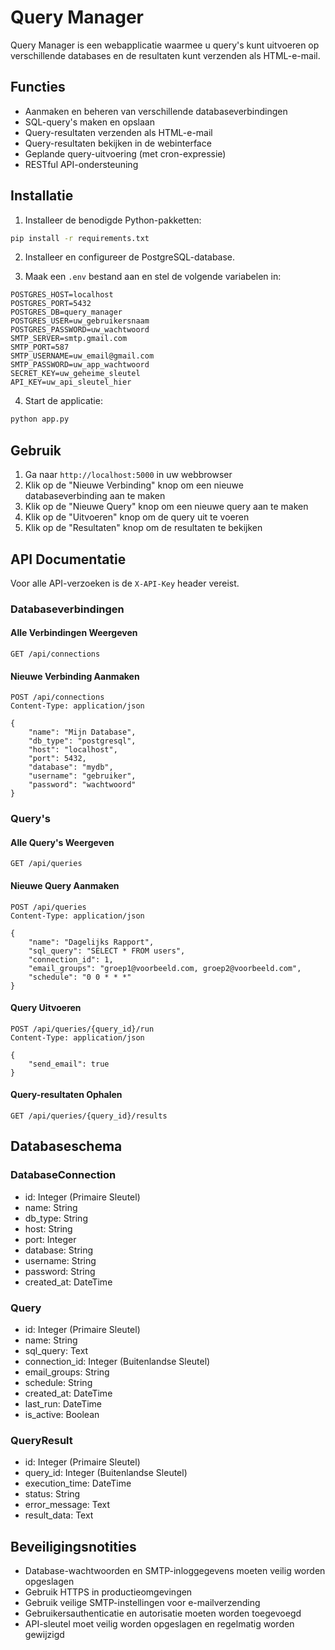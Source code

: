 # Query Manager

Query Manager is een webapplicatie waarmee u query's kunt uitvoeren op verschillende databases en de resultaten kunt verzenden als HTML-e-mail.

## Functies

- Aanmaken en beheren van verschillende databaseverbindingen
- SQL-query's maken en opslaan
- Query-resultaten verzenden als HTML-e-mail
- Query-resultaten bekijken in de webinterface
- Geplande query-uitvoering (met cron-expressie)
- RESTful API-ondersteuning

## Installatie

1. Installeer de benodigde Python-pakketten:
```bash
pip install -r requirements.txt
```

2. Installeer en configureer de PostgreSQL-database.

3. Maak een `.env` bestand aan en stel de volgende variabelen in:
```
POSTGRES_HOST=localhost
POSTGRES_PORT=5432
POSTGRES_DB=query_manager
POSTGRES_USER=uw_gebruikersnaam
POSTGRES_PASSWORD=uw_wachtwoord
SMTP_SERVER=smtp.gmail.com
SMTP_PORT=587
SMTP_USERNAME=uw_email@gmail.com
SMTP_PASSWORD=uw_app_wachtwoord
SECRET_KEY=uw_geheime_sleutel
API_KEY=uw_api_sleutel_hier
```

4. Start de applicatie:
```bash
python app.py
```

## Gebruik

1. Ga naar `http://localhost:5000` in uw webbrowser
2. Klik op de "Nieuwe Verbinding" knop om een nieuwe databaseverbinding aan te maken
3. Klik op de "Nieuwe Query" knop om een nieuwe query aan te maken
4. Klik op de "Uitvoeren" knop om de query uit te voeren
5. Klik op de "Resultaten" knop om de resultaten te bekijken

## API Documentatie

Voor alle API-verzoeken is de `X-API-Key` header vereist.

### Databaseverbindingen

#### Alle Verbindingen Weergeven
```http
GET /api/connections
```

#### Nieuwe Verbinding Aanmaken
```http
POST /api/connections
Content-Type: application/json

{
    "name": "Mijn Database",
    "db_type": "postgresql",
    "host": "localhost",
    "port": 5432,
    "database": "mydb",
    "username": "gebruiker",
    "password": "wachtwoord"
}
```

### Query's

#### Alle Query's Weergeven
```http
GET /api/queries
```

#### Nieuwe Query Aanmaken
```http
POST /api/queries
Content-Type: application/json

{
    "name": "Dagelijks Rapport",
    "sql_query": "SELECT * FROM users",
    "connection_id": 1,
    "email_groups": "groep1@voorbeeld.com, groep2@voorbeeld.com",
    "schedule": "0 0 * * *"
}
```

#### Query Uitvoeren
```http
POST /api/queries/{query_id}/run
Content-Type: application/json

{
    "send_email": true
}
```

#### Query-resultaten Ophalen
```http
GET /api/queries/{query_id}/results
```

## Databaseschema

### DatabaseConnection
- id: Integer (Primaire Sleutel)
- name: String
- db_type: String
- host: String
- port: Integer
- database: String
- username: String
- password: String
- created_at: DateTime

### Query
- id: Integer (Primaire Sleutel)
- name: String
- sql_query: Text
- connection_id: Integer (Buitenlandse Sleutel)
- email_groups: String
- schedule: String
- created_at: DateTime
- last_run: DateTime
- is_active: Boolean

### QueryResult
- id: Integer (Primaire Sleutel)
- query_id: Integer (Buitenlandse Sleutel)
- execution_time: DateTime
- status: String
- error_message: Text
- result_data: Text

## Beveiligingsnotities

- Database-wachtwoorden en SMTP-inloggegevens moeten veilig worden opgeslagen
- Gebruik HTTPS in productieomgevingen
- Gebruik veilige SMTP-instellingen voor e-mailverzending
- Gebruikersauthenticatie en autorisatie moeten worden toegevoegd
- API-sleutel moet veilig worden opgeslagen en regelmatig worden gewijzigd
